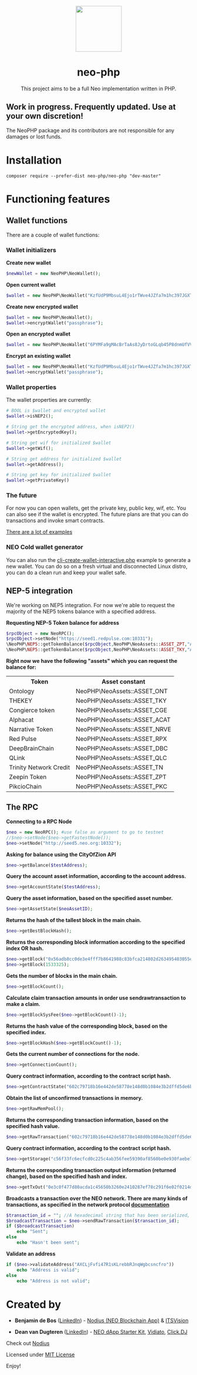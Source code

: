 <p align="center">
  <img
    src="http://res.cloudinary.com/vidsy/image/upload/v1503160820/CoZ_Icon_DARKBLUE_200x178px_oq0gxm.png"
    width="125px;">
</p>

<h1 align="center">neo-php</h1>

<p align="center">
	This project aims to be a full Neo implementation written in PHP.
</p>



## Work in progress. Frequently updated. Use at your own discretion!

The NeoPHP package and its contributors are not responsible for any damages or lost funds.

# Installation
```
composer require --prefer-dist neo-php/neo-php "dev-master"
```

# Functioning features

## Wallet functions
There are a couple of wallet functions:

### Wallet initializers

**Create new wallet**
```php
$newWallet = new NeoPHP\NeoWallet();
```

**Open current wallet**
```php
$wallet = new NeoPHP\NeoWallet("KzfUdP9MbsuL4Ejo1rTWve4JZfa7m1hc397JGXTHhNqJDAqMxZYu");
```

**Create new encrypted wallet**
```php
$wallet = new NeoPHP\NeoWallet();
$wallet->encryptWallet("passphrase");
```

**Open an encrypted wallet**
```php
$wallet = new NeoPHP\NeoWallet("6PYMFa9gMAcBrTaAs8JyDrtoGLqb45P8dnmUfVVNcfLd9xKUdffSNfKWKp","passphrase");
```

**Encrypt an existing wallet**
```php
$wallet = new NeoPHP\NeoWallet("KzfUdP9MbsuL4Ejo1rTWve4JZfa7m1hc397JGXTHhNqJDAqMxZYu");
$wallet->encryptWallet("passphrase");
```

### Wallet properties
The wallet properties are currently:

```php
# BOOL is $wallet and encrypted wallet
$wallet->isNEP2();

# String get the encrypted address, when isNEP2()
$wallet->getEncryptedKey();

# String get wif for initialized $wallet
$wallet->getWif();

# String get address for initialized $wallet
$wallet->getAddress();

# String get key for initialized $wallet
$wallet->getPrivateKey()
```

### The future
For now you can open wallets, get the private key, public key, wif, etc. You can also see if the wallet is encrypted. The future plans are that you can do transactions and invoke smart contracts.

[There are a lot of examples](https://github.com/ITSVision/neo-php/tree/master/examples/)

### NEO Cold wallet generator
You can also run the [cli-create-wallet-interactive.php](https://github.com/ITSVision/neo-php/blob/master/examples/cli-create-wallet-interactive.php) example to generate a new wallet. You can do so on a fresh virtual and disconnected Linux distro, you can do a clean run and keep your wallet safe.

## NEP-5 integration
We're working on NEP5 integration. For now we're able to request the majority of the NEP5 tokens balance with a specified address.

**Requesting NEP-5 Token balance for address**
```php
$rpcObject = new NeoRPC();
$rpcObject->setNode("https://seed1.redpulse.com:10331");
\NeoPHP\NEP5::getTokenBalance($rpcObject,NeoPHP\NeoAssets::ASSET_ZPT,"AKDVzYGLczmykdtRaejgvWeZrvdkVEvQ1X");
\NeoPHP\NEP5::getTokenBalance($rpcObject,NeoPHP\NeoAssets::ASSET_TKY,"AKDVzYGLczmykdtRaejgvWeZrvdkVEvQ1X")
```

**Right now we have the following "assets" which you can request the balance for:**

<table>
	<tr>
		<th>Token</th>
		<th>Asset constant</th>
	</tr>
	<tr>
		<td>Ontology</td>
		<td>NeoPHP\NeoAssets::ASSET_ONT</td>
	</tr>
	<tr>
		<td>THEKEY</td>
		<td>NeoPHP\NeoAssets::ASSET_TKY</td>
	</tr>
	<tr>
		<td>Congierce token</td>
		<td>NeoPHP\NeoAssets::ASSET_CGE</td>
	</tr>		
	<tr>
		<td>Alphacat</td>
		<td>NeoPHP\NeoAssets::ASSET_ACAT</td>
	</tr>		
	<tr>
		<td>Narrative Token</td>
		<td>NeoPHP\NeoAssets::ASSET_NRVE</td>
	</tr>
	<tr>
		<td>Red Pulse</td>
		<td>NeoPHP\NeoAssets::ASSET_RPX</td>
	</tr>
	<tr>
		<td>DeepBrainChain</td>
		<td>NeoPHP\NeoAssets::ASSET_DBC</td>
	</tr>
	<tr>
		<td>QLink</td>
		<td>NeoPHP\NeoAssets::ASSET_QLC</td>
	</tr>
	<tr>
		<td>Trinity Network Credit</td>
		<td>NeoPHP\NeoAssets::ASSET_TN</td>
	</tr>
	<tr>
		<td>Zeepin Token</td>
		<td>NeoPHP\NeoAssets::ASSET_ZPT</td>
	</tr>
	<tr>
		<td>PikcioChain</td>
		<td>NeoPHP\NeoAssets::ASSET_PKC</td>
	</tr>
</table>

## The RPC

**Connecting to a RPC Node**
```php
$neo = new NeoRPC(); #use false as argument to go to testnet
//$neo->setNode($neo->getFastestNode());
$neo->setNode("http://seed5.neo.org:10332");
```

**Asking for balance using the CityOfZion API**

```php
$neo->getBalance($testAddress);
```

**Query the account asset information, according to the account address.**

```php
$neo->getAccountState($testAddress);
```

**Query the asset information, based on the specified asset number.**

```php
$neo->getAssetState($neoAssetID);
```

**Returns the hash of the tallest block in the main chain.**

```php
$neo->getBestBlockHash();
```

**Returns the corresponding block information according to the specified index OR hash.**
```php
$neo->getBlock("0x56adb8cc0de3e4fff7b8641988c83bfca214802d263495403055efdd437234c4");
$neo->getBlock(1533325);
```

**Gets the number of blocks in the main chain.**

```php
$neo->getBlockCount();
```

**Calculate claim transaction amounts in order use sendrawtransaction to make a claim.**

```php
$neo->getBlockSysFee($neo->getBlockCount()-1);
```

**Returns the hash value of the corresponding block, based on the specified index.**

```php
$neo->getBlockHash($neo->getBlockCount()-1);
```

**Gets the current number of connections for the node.**

```php
$neo->getConnectionCount();
```

**Query contract information, according to the contract script hash.**

```php
$neo->getContractState("602c79718b16e442de58778e148d0b1084e3b2dffd5de6b7b16cee7969282de7");
```

**Obtain the list of unconfirmed transactions in memory.**

```php
$neo->getRawMemPool();
```

**Returns the corresponding transaction information, based on the specified hash value.**

```php
$neo->getRawTransaction("602c79718b16e442de58778e148d0b1084e3b2dffd5de6b7b16cee7969282de7",true);
```

**Query contract information, according to the contract script hash.**

```php
$neo->getStorage("c56f33fc6ecfcd0c225c4ab356fee59390af8560be0e930faebe74a6daff7c9b", "74657374");
```

**Returns the corresponding transaction output information (returned change), based on the specified hash and index.**

```php
$neo->getTxOut("0e3c0f477d80acda1c45650b3260e2410287ef78c291f6e02f0214daca2bd2cf",0);
```

**Broadcasts a transaction over the NEO network. There are many kinds of transactions, as specified in the network protocol [documentation](http://docs.neo.org/en-us/node/network-protocol.html)**
```php
$transaction_id = ""; //A hexadecimal string that has been serialized, after the signed transaction in the program.
$broadcastTransaction = $neo->sendRawTransaction($transaction_id);
if ($broadcastTransaction)
	echo "Sent";
else
	echo "Hasn't been sent";
```

**Validate an address**
```php
if ($neo->validateAddress("AXCLjFvfi47R1sKLrebbRJnqWgbcsncfro"))
	echo "Address is valid";
else
	echo "Address is not valid";
```

# Created by
* **Benjamin de Bos** ([LinkedIn](https://www.linkedin.com/in/benjamindebos/)) - [Nodius (NEO Blockchain App)](https://github.com/ITSVision/Nodius) & [ITSVision](https://github.com/ITSVision)

* **Dean van Dugteren** ([LinkedIn](https://www.linkedin.com/in/deanpress/)) - [NEO dApp Starter Kit](https://github.com/deanpress/neo-dapp-starter-kit), [Vidiato](https://vidiato.com), [Click.DJ](https://click.dj)

Check out [Nodius](https://github.com/ITSVision/Nodius)

Licensed under [MIT License](License)

Enjoy!
